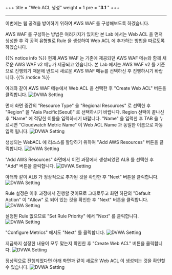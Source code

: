 +++
title = "Web ACL 생성"
weight = 1
pre = "<b>3.1 </b>"
+++

* * *

  이번에는 웹 공격을 방어하기 위하여 AWS WAF 를 구성해보도록 하겠습니다.

  AWS WAF 를 구성하는 방법은 여러가지가 있지만 본 Lab 에서는 Web ACL 을 먼저 생성한 후 각 공격 유형별로 Rule 을 생성하여 Web ACL 에 추가하는 방법을 따르도록 하겠습니다.
  
  {{% notice info %}}
 현재 AWS WAF 는 기존에 제공되던 AWS WAF 메뉴와 함께 새로운 AWS WAF v2 메뉴가 제공되고 있습니다. 본 Lab 에서는 AWS WAF v2 를 기준으로 진행되기 때문에 반드시 새로운 AWS WAF 메뉴를 선택하신 후 진행하시기 바랍니다.
{{% /notice %}}

  
  아래와 같이 AWS WAF 메뉴에서 Web ACL 을 선택한 후 "Create Web ACL" 버튼을 클릭합니다.
 ![DVWA Setting](/images/waf_create_acl0.png)  

 먼저 화면 중간의 "Resource Type" 을 "Regional Resources" 로 선택한 후 "Region" 을 "Asia Pacific(Seoul)" 로 선택하시기 바랍니다. Region 선택이 끝나신 후 "Name" 에 적당한 이름을 입력하시기 바랍니다. "Name" 을 입력한 후 TAB 을 누르시면 "Cloudwatch Metric Name" 이 Web ACL Name 과 동일한 이름으로 자동입력 됩니다.
 ![DVWA Setting](/images/waf_create_acl1.png)

 생성되는 WebACL 에 리소스를 할당하기 위하여 "Add AWS Resources" 버튼을 클릭합니다.
 ![DVWA Setting](/images/waf_create_acl2.png)
 
  "Add AWS Resources" 화면에서 이전 과정에서 생성되었던 ALB 를 선택한 후 "Add" 버튼을 클릭합니다.
 ![DVWA Setting](/images/waf_create_acl3.png)
 
  아래와 같이 ALB 가 정상적으로 추가된 것을 확인한 후 "Next" 버튼을 클릭합니다.
 ![DVWA Setting](/images/waf_create_acl4.png)
 
  Rule 설정은 이후 과정에서 진행할 것이므로 그대로두고 화면 하단의 "Default Action" 이 "Allow" 로 되어 있는 것을 확인한 후 "Next" 버튼을 클릭합니다.
 ![DVWA Setting](/images/waf_create_acl5.png)
 
  설정된 Rule 없으므로 "Set Rule Priority" 에서 "Next" 를 클릭합니다.
 ![DVWA Setting](/images/waf_create_acl6.png)
 
  "Configure Metrics" 에서도 "Next" 를 클릭합니다.
 ![DVWA Setting](/images/waf_create_acl7.png)
 
  지금까지 설정한 내용이 모두 맞는지 확인한 후 "Create Web ACL" 버튼을 클릭합니다.
 ![DVWA Setting](/images/waf_create_acl8.png)
  
  정상적으로 진행되었다면 아래 화면과 같이 새로운 Web ACL 이 생성되는 것을 확인할 수 있습니다.
 ![DVWA Setting](/images/waf_create_acl9.png)
 